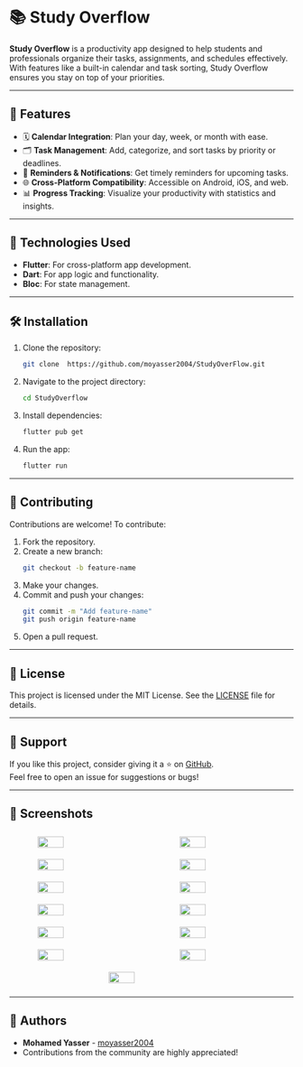 # 📚 Study Overflow

**Study Overflow** is a productivity app designed to help students and professionals organize their tasks, assignments, and schedules effectively. With features like a built-in calendar and task sorting, Study Overflow ensures you stay on top of your priorities.

---

## 🚀 Features

- 🗓️ **Calendar Integration**: Plan your day, week, or month with ease.
- 🗂 **Task Management**: Add, categorize, and sort tasks by priority or deadlines.
- 🔔 **Reminders & Notifications**: Get timely reminders for upcoming tasks.
- 🌐 **Cross-Platform Compatibility**: Accessible on Android, iOS, and web.
- 📊 **Progress Tracking**: Visualize your productivity with statistics and insights.

---

## 🔧 Technologies Used

- **Flutter**: For cross-platform app development.
- **Dart**: For app logic and functionality.
- **Bloc**: For state management.
---

## 🛠️ Installation

1. Clone the repository:
   ```bash
   git clone  https://github.com/moyasser2004/StudyOverFlow.git
   ```
2. Navigate to the project directory:
   ```bash
   cd StudyOverflow
   ```
3. Install dependencies:
   ```bash
   flutter pub get
   ```
4. Run the app:
   ```bash
   flutter run
   ```

---

## 🤝 Contributing

Contributions are welcome! To contribute:
1. Fork the repository.
2. Create a new branch:
   ```bash
   git checkout -b feature-name
   ```
3. Make your changes.
4. Commit and push your changes:
   ```bash
   git commit -m "Add feature-name"
   git push origin feature-name
   ```
5. Open a pull request.

---

## 📄 License

This project is licensed under the MIT License. See the [LICENSE](LICENSE) file for details.

---

## 🌟 Support

If you like this project, consider giving it a ⭐ on [GitHub](https://github.com/your-username/study-overflow).  
Feel free to open an issue for suggestions or bugs!

---

## 📸 Screenshots

<div style="display: flex; flex-wrap: wrap; justify-content: space-around;">
   
  <img src="https://github.com/user-attachments/assets/8e3a2fc3-2f21-4214-9050-29f3650b86ce" style="width: 30%; height: auto; margin: 10px;">
  <img src="https://github.com/user-attachments/assets/c0f93cb5-888d-4754-ba81-ed35c8b0084d" style="width: 30%; height: auto; margin: 10px;">
  <img src="https://github.com/user-attachments/assets/d94699b9-8797-41ec-bf02-5dab32503b43" style="width: 30%; height: auto; margin: 10px;">

  <img src="https://github.com/user-attachments/assets/fcca3fa1-805f-4304-88a8-116a8e2e0006" style="width: 30%; height: auto; margin: 10px;"> 
  <img src="https://github.com/user-attachments/assets/ac9d737e-571e-4b05-ba9e-8113bd2b1a86" style="width: 30%; height: auto; margin: 10px;">
  <img src="https://github.com/user-attachments/assets/8c35cd22-3a0a-4de4-a8c0-e318e7c9666a" style="width: 30%; height: auto; margin: 10px;">

  <img src="https://github.com/user-attachments/assets/47fc0d73-5b3b-4873-ab05-233625345445" style="width: 30%; height: auto; margin: 10px;">
  <img src="https://github.com/user-attachments/assets/e600bb5f-f09e-4103-a9bd-dabbbe8f7d6b" style="width: 30%; height: auto; margin: 10px;">
  <img src="https://github.com/user-attachments/assets/f5070a03-c81b-4218-9244-9053f0909b42" style="width: 30%; height: auto; margin: 10px;">

  <img src="https://github.com/user-attachments/assets/9db85745-8418-4d1b-8120-f3638bd346dc" style="width: 30%; height: auto; margin: 10px;">
  <img src="https://github.com/user-attachments/assets/6308823e-e950-4859-a476-295620c17744" style="width: 30%; height: auto; margin: 10px;">
  <img src="https://github.com/user-attachments/assets/f7ccc93a-2a10-446b-82d9-57b2b03c391f" style="width: 30%; height: auto; margin: 10px;">
  
  <img src="https://github.com/user-attachments/assets/051947f7-00fd-4100-98fe-869acc56102d" style="width: 30%; height: auto; margin: 10px;">
</div>


---
## 📝 Authors

- **Mohamed Yasser** - [moyasser2004](https://github.com/moyasser2004)  
- Contributions from the community are highly appreciated!

  
